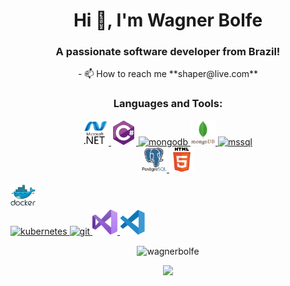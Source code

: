 <h1 align="center">Hi 👋, I'm Wagner Bolfe</h1>
<h3 align="center">A passionate software developer from Brazil!</h3>

<p align="center">
  - 📫 How to reach me **shaper@live.com**
</p>

<h3 align="center">Languages and Tools:</h3>
<p align="center"> 
  <a href="https://dotnet.microsoft.com/" target="_blank" rel="noreferrer"> <img src="https://raw.githubusercontent.com/devicons/devicon/master/icons/dot-net/dot-net-original-wordmark.svg" alt="dotnet" width="40" height="40"/> </a>
  <a href="https://www.w3schools.com/cs/" target="_blank" rel="noreferrer"> <img src="https://raw.githubusercontent.com/devicons/devicon/master/icons/csharp/csharp-original.svg" alt="csharp" width="40" height="40"/> </a>
  <a href="https://www.mongodb.com/" target="_blank" rel="noreferrer"> <img src="https://codeopinion.com/wp-content/uploads/2017/10/Bitmap-MEDIUM_Entity-Framework-Core-Logo_2colors_Square_Boxed_RGB-150x150.png" alt="mongodb" width="40" height="40"/> </a>
  <a href="https://www.mongodb.com/" target="_blank" rel="noreferrer"> <img src="https://raw.githubusercontent.com/devicons/devicon/master/icons/mongodb/mongodb-original-wordmark.svg" alt="mongodb" width="40" height="40"/> </a>
  <a href="https://www.microsoft.com/en-us/sql-server" target="_blank" rel="noreferrer"> <img src="https://www.svgrepo.com/show/303229/microsoft-sql-server-logo.svg" alt="mssql" width="40" height="40"/> </a>
</br>
  <a href="https://www.postgresql.org" target="_blank" rel="noreferrer"> <img src="https://raw.githubusercontent.com/devicons/devicon/master/icons/postgresql/postgresql-original-wordmark.svg" alt="postgresql" width="40" height="40"/> </a> 
  <a href="https://www.w3.org/html/" target="_blank" rel="noreferrer"> <img src="https://raw.githubusercontent.com/devicons/devicon/master/icons/html5/html5-original-wordmark.svg" alt="html5" width="40" height="40"/> </a> 

  <a href="https://www.docker.com/" target="_blank" rel="noreferrer"> <img src="https://raw.githubusercontent.com/devicons/devicon/master/icons/docker/docker-original-wordmark.svg" alt="docker" width="40" height="40"/> </a>
  </br>
  <a href="https://kubernetes.io" target="_blank" rel="noreferrer"> <img src="https://www.vectorlogo.zone/logos/kubernetes/kubernetes-icon.svg" alt="kubernetes" width="40" height="40"/> </a>
  <a href="https://git-scm.com/" target="_blank" rel="noreferrer"> <img src="https://www.vectorlogo.zone/logos/git-scm/git-scm-icon.svg" alt="git" width="40" height="40"/> </a> 
  <a href="https://visualstudio.microsoft.com/" target="_blank" rel="noreferrer"> <img src="/images/vs.svg" alt="vs" width="40" height="40"/> </a> 
  <a href="https://visualstudio.microsoft.com/" target="_blank" rel="noreferrer"> <img src="/images/vsc.svg" alt="vsc" width="40" height="40"/> </a> 
  </p>

<p align="center"><img align="center" src="https://github-readme-stats.vercel.app/api/top-langs?username=wagnerbolfe&theme=radical&show_icons=true&locale=en&layout=compact" alt="wagnerbolfe" /></p>

<p align="center"><img src="https://github-readme-streak-stats.herokuapp.com/?user=wagnerbolfe&stroke=2ea043&background=171717&ring=3382ed&fire=ff6347&currStreakNum=0bd967&currStreakLabel=3382ed&sideNums=0bd967&sideLabels=3382ed&dates=0bd967&hide_border=true" /></p>

